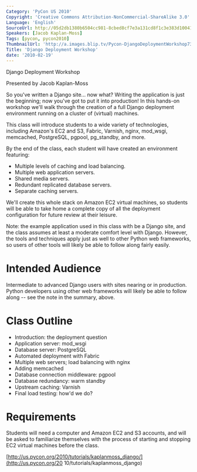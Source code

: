 ```yaml
---
Category: 'PyCon US 2010'
Copyright: 'Creative Commons Attribution-NonCommercial-ShareAlike 3.0'
Language: 'English'
SourceUrl: http://05d2db1380b6504cc981-8cbed8cf7e3a131cd8f1c3e383d10041.r93.cf2.rackcdn.com/pycon-us-2010/236_django-deployment-workshop.m4v
Speakers: [Jacob Kaplan-Moss]
Tags: [pycon, pycon2010]
ThumbnailUrl: 'http://a.images.blip.tv/Pycon-DjangoDeploymentWorkshop734-407.jpg'
Title: 'Django Deployment Workshop'
date: '2010-02-19'
---
```

Django Deployment Workshop

Presented by Jacob Kaplan-Moss

So you've written a Django site... now what? Writing the application is just
the beginning; now you've got to put it into production! In this hands-on
workshop we'll walk through the creation of a full Django deployment
environment running on a cluster of (virtual) machines.

This class will introduce students to a wide variety of technologies,
including Amazon's EC2 and S3, Fabric, Varnish, nginx, mod_wsgi, memcached,
PostgreSQL, pgpool, pg_standby, and more.

By the end of the class, each student will have created an environment
featuring:

  * Multiple levels of caching and load balancing.
  * Multiple web application servers.
  * Shared media servers.
  * Redundant replicated database servers.
  * Separate caching servers.

We'll create this whole stack on Amazon EC2 virtual machines, so students will
be able to take home a complete copy of all the deployment configuration for
future review at their leisure.

Note: the example application used in this class with be a Django site, and
the class assumes at least a moderate comfort level with Django. However, the
tools and techniques apply just as well to other Python web frameworks, so
users of other tools will likely be able to follow along fairly easily.

# Intended Audience

Intermediate to advanced Django users with sites nearing or in production.
Python developers using other web frameworks will likely be able to follow
along -- see the note in the summary, above.

# Class Outline

  * Introduction: the deployment question
  * Application server: mod_wsgi
  * Database server: PostgreSQL
  * Automated deployment with Fabric
  * Multiple web servers; load balancing with nginx
  * Adding memcached
  * Database connection middleware: pgpool
  * Database redundancy: warm standby
  * Upstream caching: Varnish
  * Final load testing: how'd we do?

# Requirements

Students will need a computer and Amazon EC2 and S3 accounts, and will be
asked to familiarize themselves with the process of starting and stopping EC2
virtual machines before the class.

[http://us.pycon.org/2010/tutorials/kaplanmoss_django/](http://us.pycon.org/20
10/tutorials/kaplanmoss_django)

